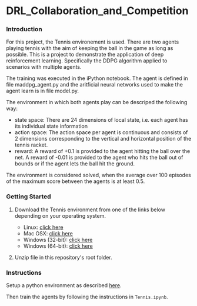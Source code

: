 # DRL_Collaboration_and_Competition

### Introduction
For this project, the Tennis environement is used. There are two agents playing tennis with the aim of keeping the ball in the game as long as possible.
This is a project to demonstrate the application of deep reinforcement learning. Specifically the DDPG algorithm applied to scenarios with multiple agents.

The training was executed in the iPython notebook. The agent is defined in file maddpg_agent.py and the aritficial neural networks used to make the agent learn is in file model.py.

The environment in which both agents play can be descriped the following way:
* state space: There are 24 dimensions of local state, i.e. each agent has its individual state information
* action space: The action space per agent is continuous and consists of 2 dimensions corresponding to the vertical and horizontal position of the tennis racket. 
* reward: A reward of +0.1 is provided to the agent hitting the ball over the net. A reward of -0.01 is provided to the agent who hits the ball out of bounds or if the agent lets the ball hit the ground. 

The environment is considered solved, when the average over 100 episodes of the maximum score between the agents is at least 0.5.

### Getting Started

1. Download the Tennis environment from one of the links below depending on your operating system.
    - Linux: [click here](https://s3-us-west-1.amazonaws.com/udacity-drlnd/P3/Tennis/Tennis_Linux.zip)
    - Mac OSX: [click here](https://s3-us-west-1.amazonaws.com/udacity-drlnd/P3/Tennis/Tennis.app.zip)
    - Windows (32-bit): [click here](https://s3-us-west-1.amazonaws.com/udacity-drlnd/P3/Tennis/Tennis_Windows_x86.zip)
    - Windows (64-bit): [click here](https://s3-us-west-1.amazonaws.com/udacity-drlnd/P3/Tennis/Tennis_Windows_x86_64.zip)

2. Unzip file in this repository's root folder.

### Instructions

Setup a python environment as described [here](https://github.com/udacity/deep-reinforcement-learning#dependencies).

Then train the agents by following the instructions in `Tennis.ipynb`. 
